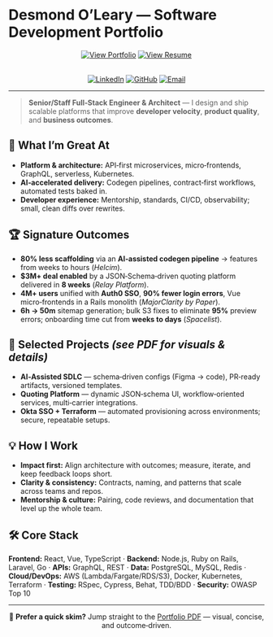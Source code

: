 # Desmond O’Leary — Software Development Portfolio

<div align="center">

[![View Portfolio](https://img.shields.io/badge/View_Portfolio-PDF-blue?style=for-the-badge&logo=adobeacrobatreader)](Software_Development_Projects.pdf)
[![View Resume](https://img.shields.io/badge/Download_Resume-PDF-green?style=for-the-badge&logo=adobeacrobatreader)](Professional_Resume.pdf)
<br>
<br>

[![LinkedIn](https://img.shields.io/badge/LinkedIn-Desmond%20O'Leary-blue?style=flat&logo=linkedin)](https://www.linkedin.com/in/desmond-o-leary-9620b612/)
[![GitHub](https://img.shields.io/badge/GitHub-omnitech--solutions-black?style=flat&logo=github)](https://github.com/orgs/omnitech-solutions/repositories)
[![Email](https://img.shields.io/badge/Email-desoleary%40gmail.com-red?style=flat&logo=gmail)](mailto:desoleary@gmail.com)

</div>

---

> **Senior/Staff Full‑Stack Engineer & Architect** — I design and ship scalable platforms that improve **developer velocity**, **product quality**, and **business outcomes**.

## 🚀 What I’m Great At
- **Platform & architecture:** API‑first microservices, micro‑frontends, GraphQL, serverless, Kubernetes.
- **AI‑accelerated delivery:** Codegen pipelines, contract‑first workflows, automated tests baked in.
- **Developer experience:** Mentorship, standards, CI/CD, observability; small, clean diffs over rewrites.

## 🏆 Signature Outcomes
- **80% less scaffolding** via an **AI‑assisted codegen pipeline** → features from weeks to hours (*Helcim*).
- **$3M+ deal enabled** by a JSON‑Schema‑driven quoting platform delivered in **8 weeks** (*Relay Platform*).
- **4M+ users** unified with **Auth0 SSO**, **90% fewer login errors**, Vue micro‑frontends in a Rails monolith (*MajorClarity by Paper*).
- **6h → 50m** sitemap generation; bulk S3 fixes to eliminate **95%** preview errors; onboarding time cut from **weeks to days** (*Spacelist*).

## 📂 Selected Projects *(see PDF for visuals & details)*
- **AI‑Assisted SDLC** — schema‑driven configs (Figma → code), PR‑ready artifacts, versioned templates.
- **Quoting Platform** — dynamic JSON‑schema UI, workflow‑oriented services, multi‑carrier integrations.
- **Okta SSO + Terraform** — automated provisioning across environments; secure, repeatable setups.

## 💡 How I Work
- **Impact first:** Align architecture with outcomes; measure, iterate, and keep feedback loops short.
- **Clarity & consistency:** Contracts, naming, and patterns that scale across teams and repos.
- **Mentorship & culture:** Pairing, code reviews, and documentation that level up the whole team.

## 🛠 Core Stack
**Frontend:** React, Vue, TypeScript · **Backend:** Node.js, Ruby on Rails, Laravel, Go · **APIs:** GraphQL, REST · **Data:** PostgreSQL, MySQL, Redis · **Cloud/DevOps:** AWS (Lambda/Fargate/RDS/S3), Docker, Kubernetes, Terraform · **Testing:** RSpec, Cypress, Behat, TDD/BDD · **Security:** OWASP Top 10

---

<div align="center">

📄 **Prefer a quick skim?** Jump straight to the [Portfolio PDF](./Software_Development_Projects_2025.pdf) — visual, concise, and outcome‑driven.

</div>

